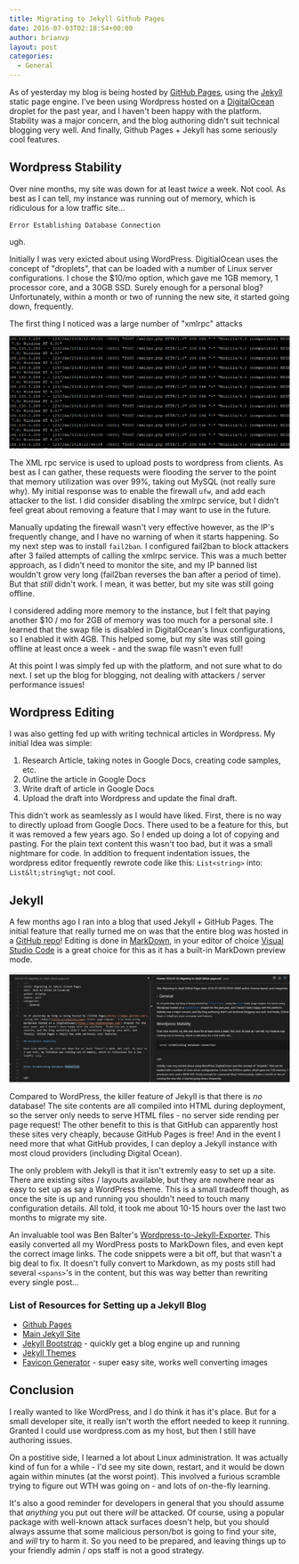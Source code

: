```yaml
---
title: Migrating to Jekyll Github Pages
date: 2016-07-03T02:18:54+00:00
author: brianvp
layout: post
categories:
  - General
---
```


As of yesterday my blog is being hosted by [GitHub Pages](https://pages.github.com/), using the [Jekyll](https://jekyllrb.com/) static page engine.  I've been using Wordpress hosted on a [DigitalOcean](https://www.digitalocean.com/) droplet for the past year, and I haven't been happy with the platform.  Stability was a major concern, and the blog authoring didn't suit technical blogging very well. And finally, Github Pages + Jekyll has some seriously cool features.

## Wordpress Stability

Over nine months, my site was down for at least *twice* a week. Not cool. As best as I can tell, my instance was running out of memory, which is ridiculous for a low traffic site...

```
Error Establishing Database Connection
```

ugh.


Initially I was very exicted about using WordPress.  DigitialOcean uses the concept of "droplets", that can be loaded with a number of Linux server configurations.  I chose the $10/mo option, which gave me 1GB memory, 1 processor core, and a 30GB SSD.  Surely enough for a personal blog?  Unfortunately, within a month or two of running the new site, it started going down, frequently.  

The first thing I noticed was a large number of "xmlrpc" attacks

![XML rPC Attack](/assets/xml-rpc-attack.PNG)

The XML rpc service is used to upload posts to wordpress from clients.  As best as I can gather, these requests were flooding the server to the point that memory utilization was over 99%, taking out MySQL (not really sure why).  My initial response was to enable the firewall `ufw`, and add each attacker to the list.  I did consider disabling the xmlrpc service, but I didn't feel great about removing a feature that I may want to use in the future.  

Manually updating the firewall wasn't very effective however, as the IP's frequently change, and I have no warning of when it starts happening.  So my next step was to install `fail2ban`.  I configured fail2ban to block attackers after 3 failed attempts of calling the xmlrpc service.  This was a much better approach, as I didn't need to monitor the site, and my IP banned list wouldn't grow very long (fail2ban reverses the ban after a period of time).  But that *still* didn't work.  I mean, it was better, but my site was still going offline.  

I considered adding more memory to the instance, but I felt that paying another $10 / mo for 2GB of memory was too much for a personal site.  I learned that the swap file is disabled in DigitalOcean's linux configurations, so I enabled it with 4GB.  This helped some, but my site was still going offline at least once a week - and the swap file wasn't even full! 

At this point I was simply fed up with the platform, and not sure what to do next.  I set up the blog for blogging, not dealing with attackers / server performance issues!  
 
## Wordpress Editing 

I was also getting fed up with writing technical articles in Wordpress.  My initial Idea was simple:

1. Research Article, taking notes in Google Docs, creating code samples, etc.  
2. Outline the article in Google Docs
3. Write draft of article in Google Docs
4. Upload the draft into Wordpress and update the final draft.

This didn't work as seamlessly as I would have liked.  First, there is no way to directly upload from Google Docs.  There used to be a feature for this, but it was removed a few years ago.  So I ended up doing a lot of copying and pasting.  For the plain text content this wasn't too bad, but it was a small nightmare for code.  In addition to frequent indentation issues, the wordpress editor frequently rewrote code  like this: `List<string>` into: `List&lt;string%gt;` not cool.  

## Jekyll 

A few months ago I ran into a blog that used Jekyll + GitHub Pages.  The initial feature that really turned me on was that the entire blog was hosted in a [GitHub repo](https://github.com/brianvp/brianvp.github.com)!  Editing is done in [MarkDown](https://daringfireball.net/projects/markdown/), in your editor of choice [Visual Studio Code](https://code.visualstudio.com/) is a great choice for this as it has a built-in MarkDown preview mode.  

![Visual Studio Code Editing](/assets/Visual-Studio-Code-Editing.PNG)


Compared to WordPress, the killer feature of Jekyll is that there is *no* database!  The site contents are all compiled into HTML during deployment, so the server only needs to serve HTML files - no server side rending per page request!  The other benefit to this is that GitHub can apparently host these sites very cheaply, because GitHub Pages is free!  And in the event I need more that what GitHub provides, I can deploy a Jekyll instance with most cloud providers (including Digital Ocean).  

The only problem with Jekyll is that it isn't extremly easy to set up a site.  There are existing sites / layouts available, but they are nowhere near as easy to set up as say a WordPress theme.  This is a small tradeoff though, as once the site is up and running you shouldn't need to touch many configuration details.  All told, it took me about 10-15 hours over the last two months to migrate my site.  

An invaluable tool was Ben Balter's [Wordpress-to-Jekyll-Exporter](https://github.com/benbalter/wordpress-to-jekyll-exporter). This easily converted all my WordPress posts to MarkDown files, and even kept the correct image links.  The code snippets were a bit off, but that wasn't a big deal to fix.  It doesn't fully convert to Markdown, as my posts still had several `<spans>`'s in the content, but this was way better than rewriting every single post...

### List of Resources for Setting up a Jekyll Blog

- [Github Pages](https://pages.github.com/)
- [Main Jekyll Site](https://jekyllrb.com/)
- [Jekyll Bootstrap](https://github.com/plusjade/jekyll-bootstrap/) - quickly get a blog engine up and running
- [Jekyll Themes](http://jekyllthemes.org/ ) 
- [Favicon Generator](http://www.favicomatic.com/) - super easy site, works well converting images

## Conclusion

I really wanted to like WordPress, and I do think it has it's place.  But for a small developer site, it really isn't worth the effort needed to keep it running.  Granted I could use wordpress.com as my host, but then I still have authoring issues. 

On a postitive side, I learned a lot about Linux administration.   It was actually kind of fun for a while - I'd see my site down, restart, and it would be down again within minutes (at the worst point).  This involved a furious scramble trying to figure out WTH was going on - and lots of on-the-fly learning.

 It's also a good reminder for developers in general that you should assume that *anything* you put out there *will* be attacked.  Of course, using a popular package with well-known attack surfaces doesn't help, but you should always assume that some malicious person/bot is going to find your site, and *will* try to harm it.  So you need to be prepared, and leaving things up to your friendly admin / ops staff is not a good strategy.